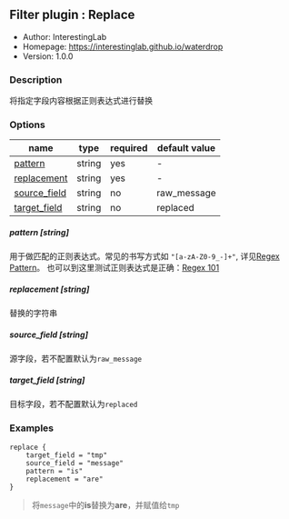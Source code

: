 ## Filter plugin : Replace

* Author: InterestingLab
* Homepage: https://interestinglab.github.io/waterdrop
* Version: 1.0.0

### Description

将指定字段内容根据正则表达式进行替换

### Options

| name | type | required | default value |
| --- | --- | --- | --- |
| [pattern](#pattern-string) | string | yes | - |
| [replacement](#replacement-string) | string | yes | - |
| [source_field](#source_field-string) | string | no | raw_message |
| [target_field](#target_field-string) | string | no | replaced |

##### pattern [string]

用于做匹配的正则表达式。常见的书写方式如 `"[a-zA-Z0-9_-]+"`, 详见[Regex Pattern](https://docs.oracle.com/javase/8/docs/api/java/util/regex/Pattern.html)。
也可以到这里测试正则表达式是正确：[Regex 101](https://regex101.com/)

##### replacement [string]

替换的字符串

##### source_field [string]

源字段，若不配置默认为`raw_message`

##### target_field [string]

目标字段，若不配置默认为`replaced`

### Examples

```
replace {
    target_field = "tmp"
    source_field = "message"
    pattern = "is"
    replacement = "are"
}
```
> 将`message`中的**is**替换为**are**，并赋值给`tmp`
